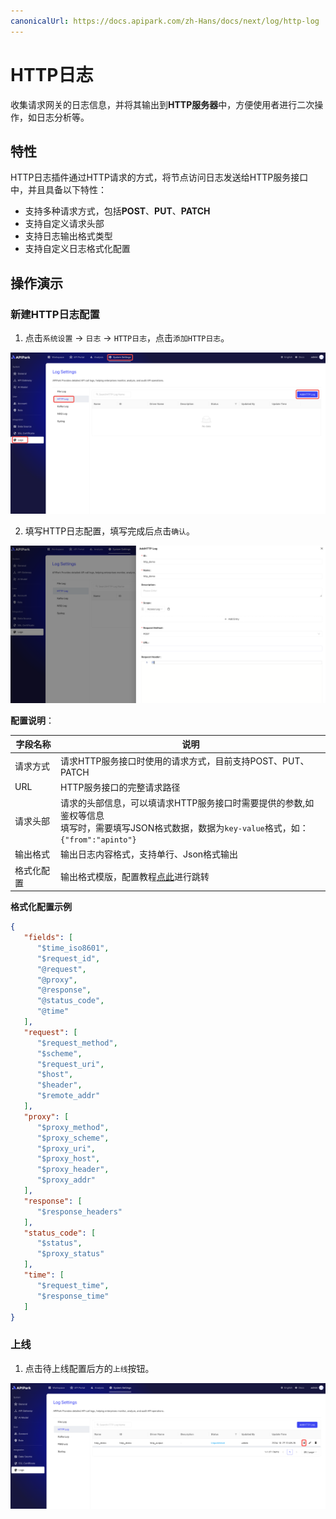 ```yaml
---
canonicalUrl: https://docs.apipark.com/zh-Hans/docs/next/log/http-log
---
```


# HTTP日志

收集请求网关的日志信息，并将其输出到**HTTP服务器**中，方便使用者进行二次操作，如日志分析等。

## 特性

HTTP日志插件通过HTTP请求的方式，将节点访问日志发送给HTTP服务接口中，并且具备以下特性：

* 支持多种请求方式，包括**POST**、**PUT**、**PATCH**
* 支持自定义请求头部
* 支持日志输出格式类型
* 支持自定义日志格式化配置

## 操作演示

### 新建HTTP日志配置

1. 点击`系统设置` -> `日志` -> `HTTP日志`，点击`添加HTTP日志`。

![](images/2024-10-27/05cb3315e9daf89704536498d380f73299707a1816fe8b3474c250c80196bb55.png)  

2. 填写HTTP日志配置，填写完成后点击`确认`。

![](images/2024-10-27/5ab0a1caa33bcf4c1aaa85b73e7beba44f168980b4ba39466551f8b2a4ce38ee.png)  

**配置说明**：

| 字段名称   | 说明                                                         |
| ---------- | ------------------------------------------------------------ |
| 请求方式   | 请求HTTP服务接口时使用的请求方式，目前支持POST、PUT、PATCH   |
| URL        | HTTP服务接口的完整请求路径                                   |
| 请求头部   | 请求的头部信息，可以填请求HTTP服务接口时需要提供的参数,如鉴权等信息<br/>填写时，需要填写JSON格式数据，数据为`key-value`格式，如：`{"from":"apinto"}` |
| 输出格式   | 输出日志内容格式，支持单行、Json格式输出                     |
| 格式化配置 | 输出格式模版，配置教程[点此](https://help.apinto.com/docs/formatter)进行跳转 |

**格式化配置示例**

```json
{
   "fields": [
      "$time_iso8601",
      "$request_id",
      "@request",
      "@proxy",
      "@response",
      "@status_code",
      "@time"
   ],
   "request": [
      "$request_method",
      "$scheme",
      "$request_uri",
      "$host",
      "$header",
      "$remote_addr"
   ],
   "proxy": [
      "$proxy_method",
      "$proxy_scheme",
      "$proxy_uri",
      "$proxy_host",
      "$proxy_header",
      "$proxy_addr"
   ],
   "response": [
      "$response_headers"
   ],
   "status_code": [
      "$status",
      "$proxy_status"
   ],
   "time": [
      "$request_time",
      "$response_time"
   ]
}
```

### 上线

1. 点击待上线配置后方的`上线`按钮。

![](images/2024-10-27/97afa03e6f42743faadd58cb15753e1f93c770197851752de7836ff149afc6b3.png)  
